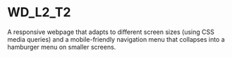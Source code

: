 # WD_L2_T2
A responsive webpage that adapts to different screen sizes (using CSS media queries) and a mobile-friendly navigation menu that collapses into a hamburger menu on smaller screens.
